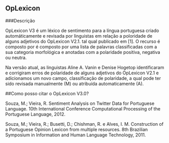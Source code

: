 ## OpLexicon

###Descrição

OpLexicon V3 é um léxico de sentimento para a língua portuguesa criado automáticamente e revisada por linguistas em relação a poloridade de alguns adjetivos do OpLexicon V2.1. tal qual publicado em [1]. O recurso é composto por é composto por uma lista de palavras classificadas com a sua categoria morfológica e anotadas com a polaridade positiva, negativa ou neutra.

Na versão atual, as linguistas Aline A. Vanin e Denise Hogetop identificaram e corrigiram erros de polaridade de alguns adjetivos do OpLexicon V2.1 e adicionamos um novo campo, classificação de polaridade, a qual pode ter sido revisada manualmente (M) ou atribuída automaticamente (A).



##Como posso citar o OpLexicon V3.0? 

Souza, M.; Vieira, R. Sentiment Analysis on Twitter Data for Portuguese Language. 10th International Conference Computational Processing of the Portuguese Language, 2012.

Souza, M.; Vieira, R.; Busetti, D.; Chishman, R. e Alves, I. M. Construction of a Portuguese Opinion Lexicon from multiple resources. 8th Brazilian Symposium in Information and Human Language Technology, 2011.
